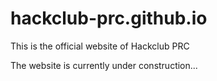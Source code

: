 # hackclub-prc.github.io

This is the official website of Hackclub PRC

The website is currently under construction...

